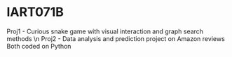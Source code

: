 # IART071B

Proj1 - Curious snake game with visual interaction and graph search methods \n
Proj2 - Data analysis and prediction project on Amazon reviews
Both coded on Python
